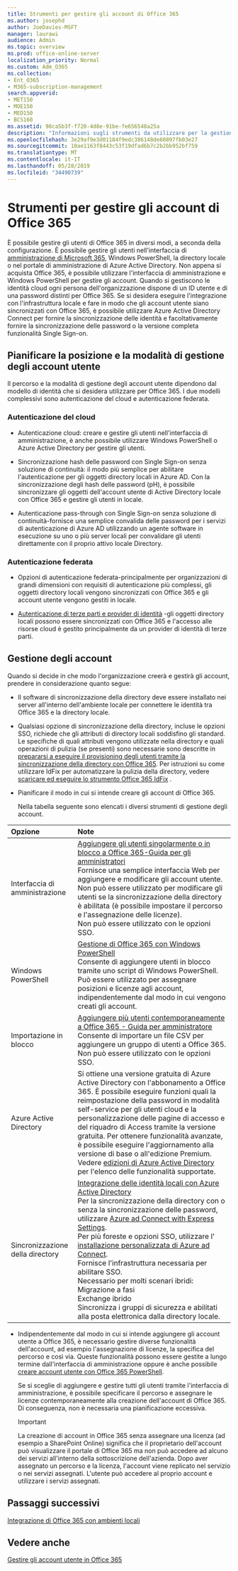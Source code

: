 ```yaml
---
title: Strumenti per gestire gli account di Office 365
ms.author: josephd
author: JoeDavies-MSFT
manager: laurawi
audience: Admin
ms.topic: overview
ms.prod: office-online-server
localization_priority: Normal
ms.custom: Adm_O365
ms.collection:
- Ent_O365
- M365-subscription-management
search.appverid:
- MET150
- MOE150
- MED150
- BCS160
ms.assetid: 98ca5b3f-f720-4d8e-91be-fe656548a25a
description: "Informazioni sugli strumenti da utilizzare per la gestione degli utenti di Office 365 e sul modo in cui è possibile utilizzare dipende dalla modalità di gestione delle identità dell'utente. "
ms.openlocfilehash: 3e29af9e3d01184f9edc386148de60897fb03e27
ms.sourcegitcommit: 10ae1163f8443c53f19dfad6b7c2b2bb952bf759
ms.translationtype: MT
ms.contentlocale: it-IT
ms.lasthandoff: 05/28/2019
ms.locfileid: "34490739"
---
```

# <a name="tools-to-manage-office-365-accounts"></a>Strumenti per gestire gli account di Office 365

È possibile gestire gli utenti di Office 365 in diversi modi, a seconda della configurazione. È possibile gestire gli utenti nell'interfaccia di [amministrazione di Microsoft 365](https://admin.microsoft.com), Windows PowerShell, la directory locale o nel portale di amministrazione di Azure Active Directory. Non appena si acquista Office 365, è possibile utilizzare l'interfaccia di amministrazione e Windows PowerShell per gestire gli account. Quando si gestiscono le identità cloud ogni persona dell'organizzazione dispone di un ID utente e di una password distinti per Office 365. Se si desidera eseguire l'integrazione con l'infrastruttura locale e fare in modo che gli account utente siano sincronizzati con Office 365, è possibile utilizzare Azure Active Directory Connect per fornire la sincronizzazione delle identità e facoltativamente fornire la sincronizzazione delle password o la versione completa funzionalità Single Sign-on.
  
## <a name="plan-for-where-and-how-you-will-manage-your-user-accounts"></a>Pianificare la posizione e la modalità di gestione degli account utente

Il percorso e la modalità di gestione degli account utente dipendono dal modello di identità che si desidera utilizzare per Office 365. I due modelli complessivi sono autenticazione del cloud e autenticazione federata.
  
### <a name="cloud-authentication"></a>Autenticazione del cloud

- Autenticazione cloud: creare e gestire gli utenti nell'interfaccia di amministrazione, è anche possibile utilizzare Windows PowerShell o Azure Active Directory per gestire gli utenti. 
    
- Sincronizzazione hash delle password con Single Sign-on senza soluzione di continuità: il modo più semplice per abilitare l'autenticazione per gli oggetti directory locali in Azure AD. Con la sincronizzazione degli hash delle password (pH), è possibile sincronizzare gli oggetti dell'account utente di Active Directory locale con Office 365 e gestire gli utenti in locale. 
    
- Autenticazione pass-through con Single Sign-on senza soluzione di continuità-fornisce una semplice convalida delle password per i servizi di autenticazione di Azure AD utilizzando un agente software in esecuzione su uno o più server locali per convalidare gli utenti direttamente con il proprio attivo locale Directory. 
    
### <a name="federated-authentication"></a>Autenticazione federata

- Opzioni di autenticazione federata-principalmente per organizzazioni di grandi dimensioni con requisiti di autenticazione più complessi, gli oggetti directory locali vengono sincronizzati con Office 365 e gli account utente vengono gestiti in locale. 
    
- [Autenticazione di terze parti e provider di identità](about-office-365-identity.md) -gli oggetti directory locali possono essere sincronizzati con Office 365 e l'accesso alle risorse cloud è gestito principalmente da un provider di identità di terze parti. 
    
## <a name="managing-accounts"></a>Gestione degli account

Quando si decide in che modo l'organizzazione creerà e gestirà gli account, prendere in considerazione quanto segue:
  
- Il software di sincronizzazione della directory deve essere installato nei server all'interno dell'ambiente locale per connettere le identità tra Office 365 e la directory locale.
    
- Qualsiasi opzione di sincronizzazione della directory, incluse le opzioni SSO, richiede che gli attributi di directory locali soddisfino gli standard. Le specifiche di quali attributi vengono utilizzate nella directory e quali operazioni di pulizia (se presenti) sono necessarie sono descritte in [prepararsi a eseguire il provisioning degli utenti tramite la sincronizzazione della directory con Office 365](prepare-for-directory-synchronization.md). Per istruzioni su come utilizzare IdFix per automatizzare la pulizia della directory, vedere [scaricare ed eseguire lo strumento Office 365 IdFix](install-and-run-idfix.md) . 
    
- Pianificare il modo in cui si intende creare gli account di Office 365.
    
    Nella tabella seguente sono elencati i diversi strumenti di gestione degli account.
    
|**Opzione**|**Note**|
|:-----|:-----|
|Interfaccia di amministrazione  <br/> |[Aggiungere gli utenti singolarmente o in blocco a Office 365-Guida per gli amministratori](https://support.office.com/article/1970f7d6-03b5-442f-b385-5880b9c256ec) <br/>  Fornisce una semplice interfaccia Web per aggiungere e modificare gli account utente.  <br/>  Non può essere utilizzato per modificare gli utenti se la sincronizzazione della directory è abilitata (è possibile impostare il percorso e l'assegnazione delle licenze).  <br/>  Non può essere utilizzato con le opzioni SSO.  <br/> |
|Windows PowerShell  <br/> |[Gestione di Office 365 con Windows PowerShell](https://go.microsoft.com/fwlink/p/?LinkId=698471) <br/>  Consente di aggiungere utenti in blocco tramite uno script di Windows PowerShell.  <br/>  Può essere utilizzato per assegnare posizioni e licenze agli account, indipendentemente dal modo in cui vengono creati gli account.  <br/> |
|Importazione in blocco  <br/> |[Aggiungere più utenti contemporaneamente a Office 365 - Guida per amministratore](add-several-users-at-the-same-time.md) <br/>  Consente di importare un file CSV per aggiungere un gruppo di utenti a Office 365.  <br/>  Non può essere utilizzato con le opzioni SSO.  <br/> |
|Azure Active Directory  <br/> |Si ottiene una versione gratuita di Azure Active Directory con l'abbonamento a Office 365. È possibile eseguire funzioni quali la reimpostazione della password in modalità self-service per gli utenti cloud e la personalizzazione delle pagine di accesso e del riquadro di Access tramite la versione gratuita. Per ottenere funzionalità avanzate, è possibile eseguire l'aggiornamento alla versione di base o all'edizione Premium. Vedere [edizioni di Azure Active Directory](https://go.microsoft.com/fwlink/p/?LinkId=698465) per l'elenco delle funzionalità supportate.  <br/> |
|Sincronizzazione della directory  <br/> |[Integrazione delle identità locali con Azure Active Directory](https://go.microsoft.com/fwlink/p/?LinkID=624168) <br/>  Per la sincronizzazione della directory con o senza la sincronizzazione delle password, utilizzare [Azure ad Connect with Express Settings](https://go.microsoft.com/fwlink/p/?LinkID=698537).  <br/>  Per più foreste e opzioni SSO, utilizzare l' [installazione personalizzata di Azure ad Connect](https://go.microsoft.com/fwlink/p/?LinkId=698430).  <br/>  Fornisce l'infrastruttura necessaria per abilitare SSO.  <br/>  Necessario per molti scenari ibridi:  <br/>  Migrazione a fasi  <br/>  Exchange ibrido  <br/>  Sincronizza i gruppi di sicurezza e abilitati alla posta elettronica dalla directory locale.  <br/> |
   
- Indipendentemente dal modo in cui si intende aggiungere gli account utente a Office 365, è necessario gestire diverse funzionalità dell'account, ad esempio l'assegnazione di licenze, la specifica del percorso e così via. Queste funzionalità possono essere gestite a lungo termine dall'interfaccia di amministrazione oppure è anche possibile [creare account utente con Office 365 PowerShell](https://go.microsoft.com/fwlink/p/?LinkId=717083).
    
    Se si sceglie di aggiungere e gestire tutti gli utenti tramite l'interfaccia di amministrazione, è possibile specificare il percorso e assegnare le licenze contemporaneamente alla creazione dell'account di Office 365. Di conseguenza, non è necessaria una pianificazione eccessiva.
    
    > [!IMPORTANT]
    > La creazione di account in Office 365 senza assegnare una licenza (ad esempio a SharePoint Online) significa che il proprietario dell'account può visualizzare il portale di Office 365 ma non può accedere ad alcuno dei servizi all'interno della sottoscrizione dell'azienda. Dopo aver assegnato un percorso e la licenza, l'account viene replicato nel servizio o nei servizi assegnati. L'utente può accedere al proprio account e utilizzare i servizi assegnati. 
  
## <a name="next-steps"></a>Passaggi successivi

[Integrazione di Office 365 con ambienti locali](office-365-integration.md)
  
## <a name="see-also"></a>Vedere anche

[Gestire gli account utente in Office 365](https://support.office.com/article/3204162b-0b6c-4838-8a11-394b9bfd31de.aspx)
  

